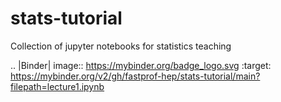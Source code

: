 # stats-tutorial
Collection of jupyter notebooks for statistics teaching

 .. |Binder| image:: https://mybinder.org/badge_logo.svg
    :target: https://mybinder.org/v2/gh/fastprof-hep/stats-tutorial/main?filepath=lecture1.ipynb
